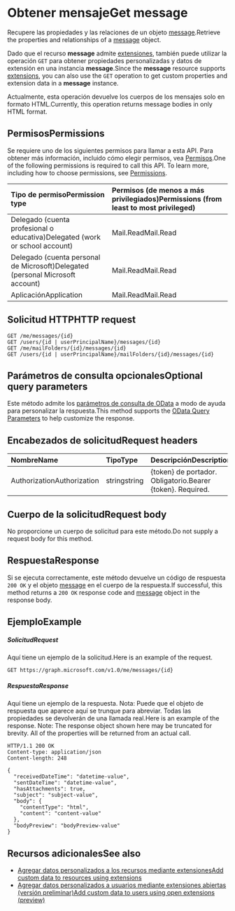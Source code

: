 # <a name="get-message"></a><span data-ttu-id="0dad4-101">Obtener mensaje</span><span class="sxs-lookup"><span data-stu-id="0dad4-101">Get message</span></span>

<span data-ttu-id="0dad4-102">Recupere las propiedades y las relaciones de un objeto [message](../resources/message.md).</span><span class="sxs-lookup"><span data-stu-id="0dad4-102">Retrieve the properties and relationships of a [message](../resources/message.md) object.</span></span>

<span data-ttu-id="0dad4-103">Dado que el recurso **message** admite [extensiones](../../../concepts/extensibility_overview.md), también puede utilizar la operación `GET` para obtener propiedades personalizadas y datos de extensión en una instancia **message**.</span><span class="sxs-lookup"><span data-stu-id="0dad4-103">Since the **message** resource supports [extensions](../../../concepts/extensibility_overview.md), you can also use the `GET` operation to get custom properties and extension data in a **message** instance.</span></span>

<span data-ttu-id="0dad4-104">Actualmente, esta operación devuelve los cuerpos de los mensajes solo en formato HTML.</span><span class="sxs-lookup"><span data-stu-id="0dad4-104">Currently, this operation returns message bodies in only HTML format.</span></span>

## <a name="permissions"></a><span data-ttu-id="0dad4-105">Permisos</span><span class="sxs-lookup"><span data-stu-id="0dad4-105">Permissions</span></span>
<span data-ttu-id="0dad4-p101">Se requiere uno de los siguientes permisos para llamar a esta API. Para obtener más información, incluido cómo elegir permisos, vea [Permisos](../../../concepts/permissions_reference.md).</span><span class="sxs-lookup"><span data-stu-id="0dad4-p101">One of the following permissions is required to call this API. To learn more, including how to choose permissions, see [Permissions](../../../concepts/permissions_reference.md).</span></span>

|<span data-ttu-id="0dad4-108">Tipo de permiso</span><span class="sxs-lookup"><span data-stu-id="0dad4-108">Permission type</span></span>      | <span data-ttu-id="0dad4-109">Permisos (de menos a más privilegiados)</span><span class="sxs-lookup"><span data-stu-id="0dad4-109">Permissions (from least to most privileged)</span></span>              |
|:--------------------|:---------------------------------------------------------|
|<span data-ttu-id="0dad4-110">Delegado (cuenta profesional o educativa)</span><span class="sxs-lookup"><span data-stu-id="0dad4-110">Delegated (work or school account)</span></span> | <span data-ttu-id="0dad4-111">Mail.Read</span><span class="sxs-lookup"><span data-stu-id="0dad4-111">Mail.Read</span></span>    |
|<span data-ttu-id="0dad4-112">Delegado (cuenta personal de Microsoft)</span><span class="sxs-lookup"><span data-stu-id="0dad4-112">Delegated (personal Microsoft account)</span></span> | <span data-ttu-id="0dad4-113">Mail.Read</span><span class="sxs-lookup"><span data-stu-id="0dad4-113">Mail.Read</span></span>    |
|<span data-ttu-id="0dad4-114">Aplicación</span><span class="sxs-lookup"><span data-stu-id="0dad4-114">Application</span></span> | <span data-ttu-id="0dad4-115">Mail.Read</span><span class="sxs-lookup"><span data-stu-id="0dad4-115">Mail.Read</span></span> |

## <a name="http-request"></a><span data-ttu-id="0dad4-116">Solicitud HTTP</span><span class="sxs-lookup"><span data-stu-id="0dad4-116">HTTP request</span></span>
<!-- { "blockType": "ignored" } -->
```http
GET /me/messages/{id}
GET /users/{id | userPrincipalName}/messages/{id}
GET /me/mailFolders/{id}/messages/{id}
GET /users/{id | userPrincipalName}/mailFolders/{id}/messages/{id}
```
## <a name="optional-query-parameters"></a><span data-ttu-id="0dad4-117">Parámetros de consulta opcionales</span><span class="sxs-lookup"><span data-stu-id="0dad4-117">Optional query parameters</span></span>
<span data-ttu-id="0dad4-118">Este método admite los [parámetros de consulta de OData](http://developer.microsoft.com/en-us/graph/docs/overview/query_parameters) a modo de ayuda para personalizar la respuesta.</span><span class="sxs-lookup"><span data-stu-id="0dad4-118">This method supports the [OData Query Parameters](http://developer.microsoft.com/en-us/graph/docs/overview/query_parameters) to help customize the response.</span></span>
## <a name="request-headers"></a><span data-ttu-id="0dad4-119">Encabezados de solicitud</span><span class="sxs-lookup"><span data-stu-id="0dad4-119">Request headers</span></span>
| <span data-ttu-id="0dad4-120">Nombre</span><span class="sxs-lookup"><span data-stu-id="0dad4-120">Name</span></span>       | <span data-ttu-id="0dad4-121">Tipo</span><span class="sxs-lookup"><span data-stu-id="0dad4-121">Type</span></span> | <span data-ttu-id="0dad4-122">Descripción</span><span class="sxs-lookup"><span data-stu-id="0dad4-122">Description</span></span>|
|:-----------|:------|:----------|
| <span data-ttu-id="0dad4-123">Authorization</span><span class="sxs-lookup"><span data-stu-id="0dad4-123">Authorization</span></span>  | <span data-ttu-id="0dad4-124">string</span><span class="sxs-lookup"><span data-stu-id="0dad4-124">string</span></span>  | <span data-ttu-id="0dad4-p102">{token} de portador. Obligatorio.</span><span class="sxs-lookup"><span data-stu-id="0dad4-p102">Bearer {token}. Required.</span></span> |

## <a name="request-body"></a><span data-ttu-id="0dad4-127">Cuerpo de la solicitud</span><span class="sxs-lookup"><span data-stu-id="0dad4-127">Request body</span></span>
<span data-ttu-id="0dad4-128">No proporcione un cuerpo de solicitud para este método.</span><span class="sxs-lookup"><span data-stu-id="0dad4-128">Do not supply a request body for this method.</span></span>

## <a name="response"></a><span data-ttu-id="0dad4-129">Respuesta</span><span class="sxs-lookup"><span data-stu-id="0dad4-129">Response</span></span>

<span data-ttu-id="0dad4-130">Si se ejecuta correctamente, este método devuelve un código de respuesta `200 OK` y el objeto [message](../resources/message.md) en el cuerpo de la respuesta.</span><span class="sxs-lookup"><span data-stu-id="0dad4-130">If successful, this method returns a `200 OK` response code and [message](../resources/message.md) object in the response body.</span></span>
## <a name="example"></a><span data-ttu-id="0dad4-131">Ejemplo</span><span class="sxs-lookup"><span data-stu-id="0dad4-131">Example</span></span>
##### <a name="request"></a><span data-ttu-id="0dad4-132">Solicitud</span><span class="sxs-lookup"><span data-stu-id="0dad4-132">Request</span></span>
<span data-ttu-id="0dad4-133">Aquí tiene un ejemplo de la solicitud.</span><span class="sxs-lookup"><span data-stu-id="0dad4-133">Here is an example of the request.</span></span>
<!-- {
  "blockType": "request",
  "name": "get_message"
}-->
```http
GET https://graph.microsoft.com/v1.0/me/messages/{id}
```
##### <a name="response"></a><span data-ttu-id="0dad4-134">Respuesta</span><span class="sxs-lookup"><span data-stu-id="0dad4-134">Response</span></span>
<span data-ttu-id="0dad4-p103">Aquí tiene un ejemplo de la respuesta. Nota: Puede que el objeto de respuesta que aparece aquí se trunque para abreviar. Todas las propiedades se devolverán de una llamada real.</span><span class="sxs-lookup"><span data-stu-id="0dad4-p103">Here is an example of the response. Note: The response object shown here may be truncated for brevity. All of the properties will be returned from an actual call.</span></span>
<!-- {
  "blockType": "response",
  "truncated": true,
  "@odata.type": "microsoft.graph.message"
} -->
```http
HTTP/1.1 200 OK
Content-type: application/json
Content-length: 248

{
  "receivedDateTime": "datetime-value",
  "sentDateTime": "datetime-value",
  "hasAttachments": true,
  "subject": "subject-value",
  "body": {
    "contentType": "html",
    "content": "content-value"
  },
  "bodyPreview": "bodyPreview-value"
}
```

## <a name="see-also"></a><span data-ttu-id="0dad4-138">Recursos adicionales</span><span class="sxs-lookup"><span data-stu-id="0dad4-138">See also</span></span>

- [<span data-ttu-id="0dad4-139">Agregar datos personalizados a los recursos mediante extensiones</span><span class="sxs-lookup"><span data-stu-id="0dad4-139">Add custom data to resources using extensions</span></span>](../../../concepts/extensibility_overview.md)
- [<span data-ttu-id="0dad4-140">Agregar datos personalizados a usuarios mediante extensiones abiertas (versión preliminar)</span><span class="sxs-lookup"><span data-stu-id="0dad4-140">Add custom data to users using open extensions (preview)</span></span>](../../../concepts/extensibility_open_users.md)
<!--
- [Add custom data to groups using schema extensions (preview)](../../../concepts/extensibility_schema_groups.md)
-->


<!-- uuid: 8fcb5dbc-d5aa-4681-8e31-b001d5168d79
2015-10-25 14:57:30 UTC -->
<!-- {
  "type": "#page.annotation",
  "description": "Get message",
  "keywords": "",
  "section": "documentation",
  "tocPath": ""
}-->
